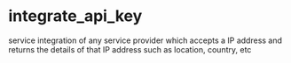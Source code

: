 # integrate_api_key

service integration of any service provider which accepts a IP address and returns the details of that IP address such as location, country, etc
